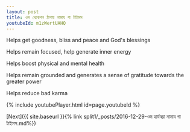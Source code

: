 ```yaml
---
layout: post
title: ওম থেকেশন ঠাপায় নামায গা টাইমস
youtubeId: m1zWertUAHQ
---
```

 
 
Helps get goodness, bliss and peace and God's blessings
 
Helps remain focused, help generate inner energy 
 
Helps boost physical and mental health 
 
Helps remain grounded and generates a sense of gratitude towards the greater power 
 
Helps reduce bad karma
 
 
 
 


{% include youtubePlayer.html id=page.youtubeId %}
 
[Next]({{ site.baseurl }}{% link  split1/_posts/2016-12-29-ওম হার্যস্বয়া নামায গা টাইমস.md%})
 
